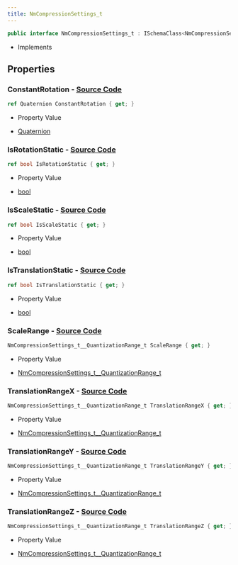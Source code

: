```yaml
---
title: NmCompressionSettings_t
---
```


```csharp
public interface NmCompressionSettings_t : ISchemaClass<NmCompressionSettings_t>, ISchemaField, ISchemaClass, INativeHandle
```

- Implements

## Properties

### **ConstantRotation** - [Source Code](https://github.com/swiftly-solution/swiftlys2/blob/main/managed/src/SwiftlyS2.Generated/Schemas/Interfaces/NmCompressionSettings_t.cs#L24)

```csharp
ref Quaternion ConstantRotation { get; }
```

- Property Value

- [Quaternion](/docs/api/shared/natives/quaternion)

### **IsRotationStatic** - [Source Code](https://github.com/swiftly-solution/swiftlys2/blob/main/managed/src/SwiftlyS2.Generated/Schemas/Interfaces/NmCompressionSettings_t.cs#L26)

```csharp
ref bool IsRotationStatic { get; }
```

- Property Value

- [bool](https://learn.microsoft.com/dotnet/api/system.boolean)

### **IsScaleStatic** - [Source Code](https://github.com/swiftly-solution/swiftlys2/blob/main/managed/src/SwiftlyS2.Generated/Schemas/Interfaces/NmCompressionSettings_t.cs#L30)

```csharp
ref bool IsScaleStatic { get; }
```

- Property Value

- [bool](https://learn.microsoft.com/dotnet/api/system.boolean)

### **IsTranslationStatic** - [Source Code](https://github.com/swiftly-solution/swiftlys2/blob/main/managed/src/SwiftlyS2.Generated/Schemas/Interfaces/NmCompressionSettings_t.cs#L28)

```csharp
ref bool IsTranslationStatic { get; }
```

- Property Value

- [bool](https://learn.microsoft.com/dotnet/api/system.boolean)

### **ScaleRange** - [Source Code](https://github.com/swiftly-solution/swiftlys2/blob/main/managed/src/SwiftlyS2.Generated/Schemas/Interfaces/NmCompressionSettings_t.cs#L22)

```csharp
NmCompressionSettings_t__QuantizationRange_t ScaleRange { get; }
```

- Property Value

- [NmCompressionSettings_t__QuantizationRange_t](/docs/api/shared/schemadefinitions/nmcompressionsettings_t__quantizationrange_t)

### **TranslationRangeX** - [Source Code](https://github.com/swiftly-solution/swiftlys2/blob/main/managed/src/SwiftlyS2.Generated/Schemas/Interfaces/NmCompressionSettings_t.cs#L16)

```csharp
NmCompressionSettings_t__QuantizationRange_t TranslationRangeX { get; }
```

- Property Value

- [NmCompressionSettings_t__QuantizationRange_t](/docs/api/shared/schemadefinitions/nmcompressionsettings_t__quantizationrange_t)

### **TranslationRangeY** - [Source Code](https://github.com/swiftly-solution/swiftlys2/blob/main/managed/src/SwiftlyS2.Generated/Schemas/Interfaces/NmCompressionSettings_t.cs#L18)

```csharp
NmCompressionSettings_t__QuantizationRange_t TranslationRangeY { get; }
```

- Property Value

- [NmCompressionSettings_t__QuantizationRange_t](/docs/api/shared/schemadefinitions/nmcompressionsettings_t__quantizationrange_t)

### **TranslationRangeZ** - [Source Code](https://github.com/swiftly-solution/swiftlys2/blob/main/managed/src/SwiftlyS2.Generated/Schemas/Interfaces/NmCompressionSettings_t.cs#L20)

```csharp
NmCompressionSettings_t__QuantizationRange_t TranslationRangeZ { get; }
```

- Property Value

- [NmCompressionSettings_t__QuantizationRange_t](/docs/api/shared/schemadefinitions/nmcompressionsettings_t__quantizationrange_t)

